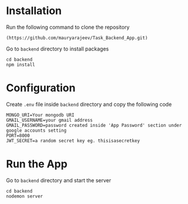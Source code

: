 

# Installation
Run the following command to clone the repository
```
(https://github.com/mauryarajeev/Task_Backend_App.git)
```
Go to  ```backend``` directory to install packages

```
cd backend
npm install
```
# Configuration
Create ```.env``` file inside ```backend``` directory and copy the following code

```
MONGO_URI=Your mongodb URI
GMAIL_USERNAME=your gmail address 
GMAIL_PASSWORD=password created inside 'App Password' section under google accounts setting
PORT=8000
JWT_SECRET=a random secret key eg. thisisasecretkey
```
# Run the App
Go to ```backend``` directory and start the server
```
cd backend
nodemon server
```




